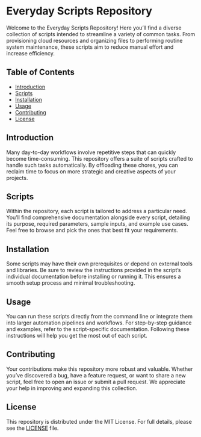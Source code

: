 # Everyday Scripts Repository

Welcome to the Everyday Scripts Repository! Here you’ll find a diverse collection of scripts intended to streamline a variety of common tasks. From provisioning cloud resources and organizing files to performing routine system maintenance, these scripts aim to reduce manual effort and increase efficiency.

## Table of Contents

- [Introduction](#introduction)
- [Scripts](#scripts)
- [Installation](#installation)
- [Usage](#usage)
- [Contributing](#contributing)
- [License](#license)

## Introduction

Many day-to-day workflows involve repetitive steps that can quickly become time-consuming. This repository offers a suite of scripts crafted to handle such tasks automatically. By offloading these chores, you can reclaim time to focus on more strategic and creative aspects of your projects.

## Scripts

Within the repository, each script is tailored to address a particular need. You’ll find comprehensive documentation alongside every script, detailing its purpose, required parameters, sample inputs, and example use cases. Feel free to browse and pick the ones that best fit your requirements.

## Installation

Some scripts may have their own prerequisites or depend on external tools and libraries. Be sure to review the instructions provided in the script’s individual documentation before installing or running it. This ensures a smooth setup process and minimal troubleshooting.

## Usage

You can run these scripts directly from the command line or integrate them into larger automation pipelines and workflows. For step-by-step guidance and examples, refer to the script-specific documentation. Following these instructions will help you get the most out of each script.

## Contributing

Your contributions make this repository more robust and valuable. Whether you’ve discovered a bug, have a feature request, or want to share a new script, feel free to open an issue or submit a pull request. We appreciate your help in improving and expanding this collection.

## License

This repository is distributed under the MIT License. For full details, please see the [LICENSE](LICENSE) file.